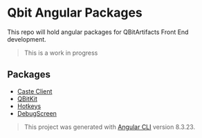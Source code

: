 # Qbit Angular Packages

This repo will hold angular packages for QBitArtifacts Front End development.

> This is a work in progress

## Packages

- [Caste Client](./projects/caste-client-ng)
- [QBitKit](./projects/qbit-kit-ng)
- [Hotkeys](./projects/qbit-hotkeys)
- [DebugScreen](./projects/qbit-debug-screen)

> This project was generated with [Angular CLI](https://github.com/angular/angular-cli) version 8.3.23.
